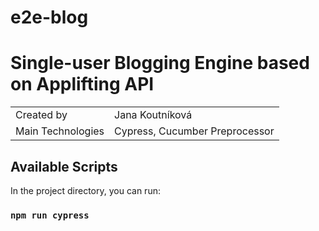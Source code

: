 # e2e-blog

# Single-user Blogging Engine based on Applifting API

|   |   |
| ------ | ------ |
| Created by | Jana Koutníková |
| Main Technologies | Cypress, Cucumber Preprocessor |

## Available Scripts

In the project directory, you can run:

### `npm run cypress`

